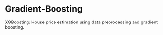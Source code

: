 # Gradient-Boosting
XGBoosting: 
House price estimation using data preprocessing and gradient boosting.
